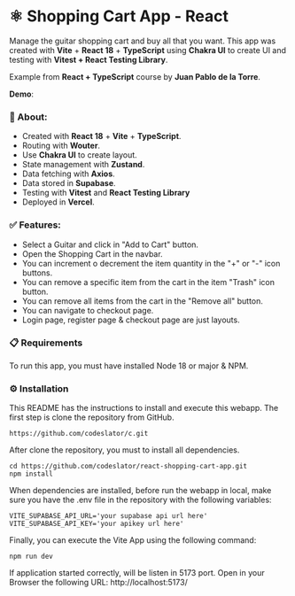 # ⚛️ Shopping Cart App - React

Manage the guitar shopping cart and buy all that you want. This app was created with **Vite** + **React 18** + **TypeScript** using **Chakra UI** to create UI and testing with **Vitest + React Testing Library**.

Example from **React + TypeScript** course by **Juan Pablo de la Torre**.

**Demo**: 

### 🚀 About:

- Created with **React 18** + **Vite** + **TypeScript**.
- Routing with **Wouter**.
- Use **Chakra UI** to create layout.
- State management with **Zustand**.
- Data fetching with **Axios**.
- Data stored in **Supabase**.
- Testing with **Vitest** and **React Testing Library**
- Deployed in **Vercel**.

### ✅ Features:

- Select a Guitar and click in "Add to Cart" button.
- Open the Shopping Cart in the navbar.
- You can increment o decrement the item quantity in the "+" or "-" icon buttons.
- You can remove a specific item from the cart in the item "Trash" icon button.
- You can remove all items from the cart in the "Remove all" button.
- You can navigate to checkout page.
- Login page, register page & checkout page are just layouts.

### 📋 Requirements

To run this app, you must have installed Node 18 or major & NPM.

### ⚙️ Installation

This README has the instructions to install and execute this webapp. The first step is clone the repository from GitHub.
```
https://github.com/codeslator/c.git
```

After clone the repository, you must to install all dependencies.

```
cd https://github.com/codeslator/react-shopping-cart-app.git
npm install
```

When dependencies are installed, before run the webapp in local, make sure you have the .env file in the repository with the following variables:
```
VITE_SUPABASE_API_URL='your supabase api url here'
VITE_SUPABASE_API_KEY='your apikey url here'
```

Finally, you can execute the Vite App using the following command:
```
npm run dev
```
If application started correctly, will be listen in 5173 port. Open in your Browser the following URL: http://localhost:5173/